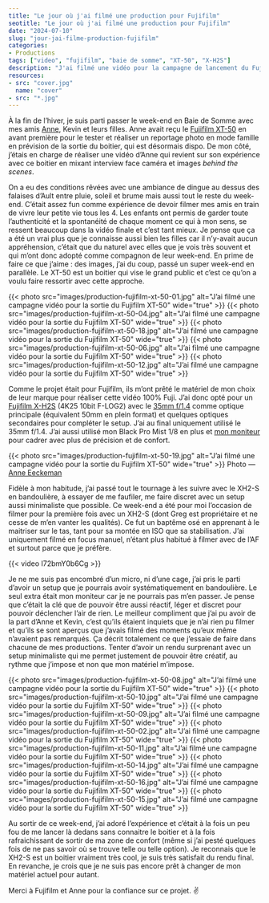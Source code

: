 ```yaml
---
title: "Le jour où j'ai filmé une production pour Fujifilm"
seotitle: "Le jour où j'ai filmé une production pour Fujifilm"
date: "2024-07-10"
slug: "jour-jai-filme-production-fujifilm"
categories:
- Productions
tags: ["video", "fujifilm", "baie de somme", "XT-50", "X-H2S"]
description: "J'ai filmé une vidéo pour la campagne de lancement du Fujifilm XT-50"
resources:
- src: "cover.jpg"
  name: "cover"
- src: "*.jpg"
---
```


À la fin de l’hiver, je suis parti passer le week-end en Baie de Somme avec mes amis [Anne](https://www.instagram.com/anneeeck), Kevin et leurs filles. Anne avait reçu le [Fujifilm XT-50](https://dp.gt/a/wl2k8ny1k) en avant première pour le tester et réaliser un reportage photo en mode famille en prévision de la sortie du boitier, qui est désormais dispo. De mon côté, j’étais en charge de réaliser une vidéo d’Anne qui revient sur son expérience avec ce boitier en mixant interview face caméra et images *behind the scenes*.

On a eu des conditions rêvées avec une ambiance de dingue au dessus des falaises d’Ault entre pluie, soleil et brume mais aussi tout le reste du week-end. C’était assez fun comme expérience de devoir filmer mes amis en train de vivre leur petite vie tous les 4. Les enfants ont permis de garder toute l’authenticité et la spontanéité de chaque moment ce qui à mon sens, se ressent beaucoup dans la vidéo finale et c’est tant mieux. Je pense que ça a été un vrai plus que je connaisse aussi bien les filles car il n’y-avait aucun appréhension, c’était que du naturel avec elles que je vois très souvent et qui m’ont donc adopté comme compagnon de leur week-end. En prime de faire ce que j’aime : des images, j’ai du coup, passé un super week-end en parallèle. Le XT-50 est un boitier qui vise le grand public et c’est ce qu’on a voulu faire ressortir avec cette approche.

{{< photo src="images/production-fujifilm-xt-50-01.jpg" alt="J’ai filmé une campagne vidéo pour la sortie du Fujifilm XT-50" wide="true" >}}
{{< photo src="images/production-fujifilm-xt-50-04.jpg" alt="J’ai filmé une campagne vidéo pour la sortie du Fujifilm XT-50" wide="true" >}}
{{< photo src="images/production-fujifilm-xt-50-18.jpg" alt="J’ai filmé une campagne vidéo pour la sortie du Fujifilm XT-50" wide="true" >}}
{{< photo src="images/production-fujifilm-xt-50-06.jpg" alt="J’ai filmé une campagne vidéo pour la sortie du Fujifilm XT-50" wide="true" >}}
{{< photo src="images/production-fujifilm-xt-50-12.jpg" alt="J’ai filmé une campagne vidéo pour la sortie du Fujifilm XT-50" wide="true" >}}

Comme le projet était pour Fujifilm, ils m’ont prêté le matériel de mon choix de leur marque pour réaliser cette vidéo 100% Fuji. J’ai donc opté pour un [Fujifilm X-H2S](https://dp.gt/a/vjj9imhxs) (4K25 10bit F-LOG2) avec le [35mm f/1.4](https://dp.gt/a/4rt0qtq2p) comme optique principale (équivalent 50mm en plein format) et quelques optiques secondaires pour compléter le setup. J’ai au final uniquement utilisé le 35mm f/1.4. J’ai aussi utilisé mon Black Pro Mist 1/8 en plus et [mon moniteur](https://dp.gt/a/jnpyg61a) pour cadrer avec plus de précision et de confort.

{{< photo src="images/production-fujifilm-xt-50-19.jpg" alt="J’ai filmé une campagne vidéo pour la sortie du Fujifilm XT-50" wide="true" >}}
Photo — [Anne Eeckeman](https://www.instagram.com/anneeeck)

Fidèle à mon habitude, j’ai passé tout le tournage à les suivre avec le XH2-S en bandoulière, à essayer de me faufiler, me faire discret avec un setup aussi minimaliste que possible. Ce week-end a été pour moi l’occasion de filmer pour la première fois avec un XH2-S (dont Greg est propriétaire et ne cesse de m’en vanter les qualités). Ce fut un baptême osé en apprenant à le maitriser sur le tas, tant pour sa montée en ISO que sa stabilisation. J’ai uniquement filmé en focus manuel, n’étant plus habitué à filmer avec de l’AF et surtout parce que je préfère.

{{< video I72bmY0b6Cg >}}

Je ne me suis pas encombré d’un micro, ni d’une cage, j’ai pris le parti d’avoir un setup que je pourrais avoir systématiquement en bandoulière. Le seul extra était mon moniteur car je ne pourrais pas m’en passer. Je pense que c’était la clé que de pouvoir être aussi réactif, léger et discret pour pouvoir déclencher l’air de rien. Le meilleur compliment que j’ai pu avoir de la part d’Anne et Kevin, c’est qu’ils étaient inquiets que je n’ai rien pu filmer et qu’ils se sont aperçus que j’avais filmé des moments qu’eux même n’avaient pas remarqués. Ça décrit totalement ce que j’essaie de faire dans chacune de mes productions. Tenter d’avoir un rendu surprenant avec un setup minimaliste qui me permet justement de pouvoir être créatif, au rythme que j’impose et non que mon matériel m’impose.

{{< photo src="images/production-fujifilm-xt-50-08.jpg" alt="J’ai filmé une campagne vidéo pour la sortie du Fujifilm XT-50" wide="true" >}}
{{< photo src="images/production-fujifilm-xt-50-10.jpg" alt="J’ai filmé une campagne vidéo pour la sortie du Fujifilm XT-50" wide="true" >}}
{{< photo src="images/production-fujifilm-xt-50-09.jpg" alt="J’ai filmé une campagne vidéo pour la sortie du Fujifilm XT-50" wide="true" >}}
{{< photo src="images/production-fujifilm-xt-50-02.jpg" alt="J’ai filmé une campagne vidéo pour la sortie du Fujifilm XT-50" wide="true" >}}
{{< photo src="images/production-fujifilm-xt-50-11.jpg" alt="J’ai filmé une campagne vidéo pour la sortie du Fujifilm XT-50" wide="true" >}}
{{< photo src="images/production-fujifilm-xt-50-14.jpg" alt="J’ai filmé une campagne vidéo pour la sortie du Fujifilm XT-50" wide="true" >}}
{{< photo src="images/production-fujifilm-xt-50-16.jpg" alt="J’ai filmé une campagne vidéo pour la sortie du Fujifilm XT-50" wide="true" >}}
{{< photo src="images/production-fujifilm-xt-50-15.jpg" alt="J’ai filmé une campagne vidéo pour la sortie du Fujifilm XT-50" wide="true" >}}

Au sortir de ce week-end, j’ai adoré l’expérience et c’était à la fois un peu fou de me lancer là dedans sans connaitre le boitier et à la fois rafraichissant de sortir de ma zone de confort (même si j’ai pesté quelques fois de ne pas savoir où se trouve telle ou telle option). Je reconnais que le XH2-S est un boitier vraiment très cool, je suis très satisfait du rendu final. En revanche, je crois que je ne suis pas encore prêt à changer de mon matériel actuel pour autant.

Merci à Fujifilm  et Anne pour la confiance sur ce projet. ✌️
